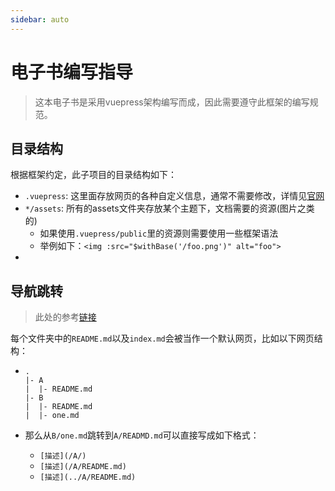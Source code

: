 ```yaml
---
sidebar: auto
---
```


# 电子书编写指导

>  这本电子书是采用vuepress架构编写而成，因此需要遵守此框架的编写规范。



## 目录结构

根据框架约定，此子项目的目录结构如下：

- `.vuepress`: 这里面存放网页的各种自定义信息，通常不需要修改，详情见[官网](https://vuepress.vuejs.org/zh/guide/directory-structure.html#%E9%BB%98%E8%AE%A4%E7%9A%84%E9%A1%B5%E9%9D%A2%E8%B7%AF%E7%94%B1)
- `*/assets`: 所有的assets文件夹存放某个主题下，文档需要的资源(图片之类的)
    - 如果使用`.vuepress/public`里的资源则需要使用一些框架语法
    - 举例如下：`<img :src="$withBase('/foo.png')" alt="foo">`
-



## 导航跳转

> 此处的参考[链接](https://vuepress.vuejs.org/zh/guide/markdown.html#%E9%93%BE%E6%8E%A5)

每个文件夹中的`README.md`以及`index.md`会被当作一个默认网页，比如以下网页结构：

- ```
  .
  |- A
  |  |- README.md
  |- B
  |  |- README.md
  |  |- one.md
  ```

- 那么从`B/one.md`跳转到`A/READMD.md`可以直接写成如下格式：

    - `[描述](/A/)`
    - `[描述](/A/README.md)`
    - `[描述](../A/README.md)`
